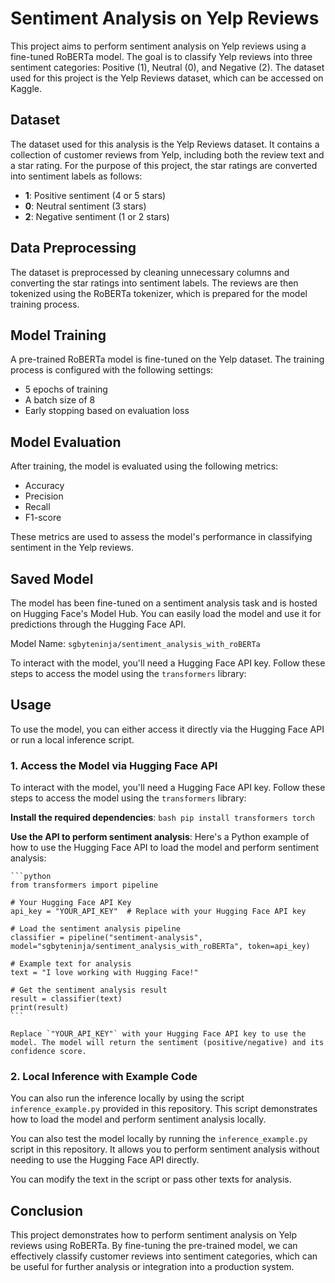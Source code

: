 # Sentiment Analysis on Yelp Reviews

This project aims to perform sentiment analysis on Yelp reviews using a fine-tuned RoBERTa model. The goal is to classify Yelp reviews into three sentiment categories: Positive (1), Neutral (0), and Negative (2). The dataset used for this project is the Yelp Reviews dataset, which can be accessed on Kaggle.

## Dataset

The dataset used for this analysis is the Yelp Reviews dataset. It contains a collection of customer reviews from Yelp, including both the review text and a star rating. For the purpose of this project, the star ratings are converted into sentiment labels as follows:
- **1**: Positive sentiment (4 or 5 stars)
- **0**: Neutral sentiment (3 stars)
- **2**: Negative sentiment (1 or 2 stars)

## Data Preprocessing

The dataset is preprocessed by cleaning unnecessary columns and converting the star ratings into sentiment labels. The reviews are then tokenized using the RoBERTa tokenizer, which is prepared for the model training process.

## Model Training

A pre-trained RoBERTa model is fine-tuned on the Yelp dataset. The training process is configured with the following settings:
- 5 epochs of training
- A batch size of 8
- Early stopping based on evaluation loss

## Model Evaluation

After training, the model is evaluated using the following metrics:
- Accuracy
- Precision
- Recall
- F1-score

These metrics are used to assess the model's performance in classifying sentiment in the Yelp reviews.

## Saved Model

The model has been fine-tuned on a sentiment analysis task and is hosted on Hugging Face's Model Hub. You can easily load the model and use it for predictions through the Hugging Face API.

Model Name: `sgbyteninja/sentiment_analysis_with_roBERTa`

To interact with the model, you'll need a Hugging Face API key. Follow these steps to access the model using the `transformers` library:

## Usage

To use the model, you can either access it directly via the Hugging Face API or run a local inference script.

### 1. Access the Model via Hugging Face API

To interact with the model, you'll need a Hugging Face API key. Follow these steps to access the model using the `transformers` library:

   **Install the required dependencies**:
    ```bash
    pip install transformers torch
    ```

   **Use the API to perform sentiment analysis**:
    Here's a Python example of how to use the Hugging Face API to load the model and perform sentiment analysis:

    ```python
    from transformers import pipeline

    # Your Hugging Face API Key
    api_key = "YOUR_API_KEY"  # Replace with your Hugging Face API key

    # Load the sentiment analysis pipeline
    classifier = pipeline("sentiment-analysis", model="sgbyteninja/sentiment_analysis_with_roBERTa", token=api_key)

    # Example text for analysis
    text = "I love working with Hugging Face!"

    # Get the sentiment analysis result
    result = classifier(text)
    print(result)
    ```

    Replace `"YOUR_API_KEY"` with your Hugging Face API key to use the model. The model will return the sentiment (positive/negative) and its confidence score.

### 2. Local Inference with Example Code

You can also run the inference locally by using the script `inference_example.py` provided in this repository. This script demonstrates how to load the model and perform sentiment analysis locally.

You can also test the model locally by running the `inference_example.py` script in this repository. It allows you to perform sentiment analysis without needing to use the Hugging Face API directly.

You can modify the text in the script or pass other texts for analysis.

## Conclusion

This project demonstrates how to perform sentiment analysis on Yelp reviews using RoBERTa. By fine-tuning the pre-trained model, we can effectively classify customer reviews into sentiment categories, which can be useful for further analysis or integration into a production system.
